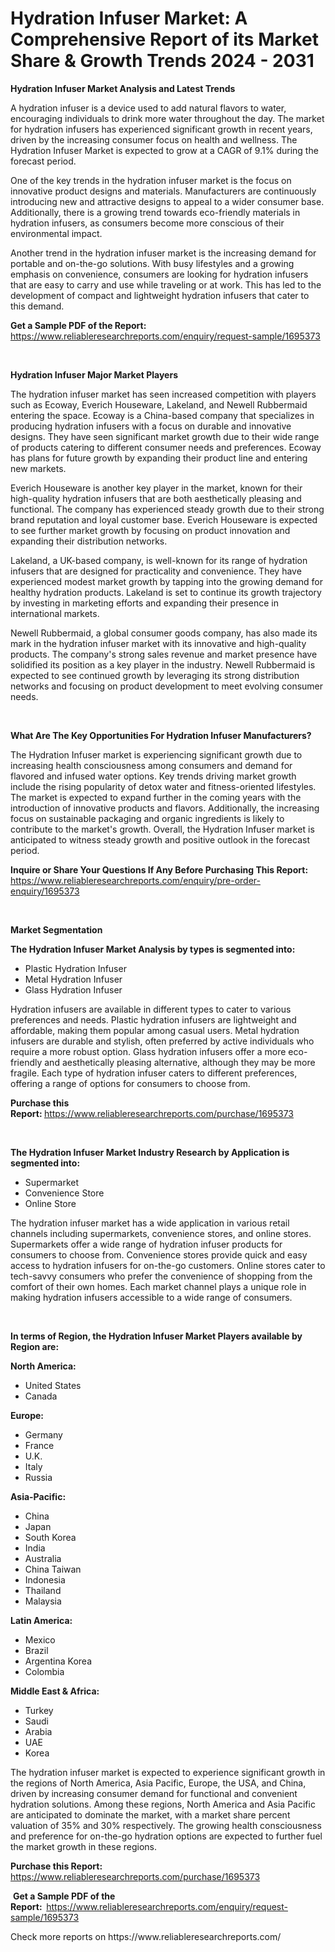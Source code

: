 <p><h1>Hydration Infuser Market: A Comprehensive Report of its Market Share & Growth Trends 2024 - 2031</h1></p><p><strong>Hydration Infuser Market Analysis and Latest Trends</strong></p>
<p><p>A hydration infuser is a device used to add natural flavors to water, encouraging individuals to drink more water throughout the day. The market for hydration infusers has experienced significant growth in recent years, driven by the increasing consumer focus on health and wellness. The Hydration Infuser Market is expected to grow at a CAGR of 9.1% during the forecast period.</p><p>One of the key trends in the hydration infuser market is the focus on innovative product designs and materials. Manufacturers are continuously introducing new and attractive designs to appeal to a wider consumer base. Additionally, there is a growing trend towards eco-friendly materials in hydration infusers, as consumers become more conscious of their environmental impact.</p><p>Another trend in the hydration infuser market is the increasing demand for portable and on-the-go solutions. With busy lifestyles and a growing emphasis on convenience, consumers are looking for hydration infusers that are easy to carry and use while traveling or at work. This has led to the development of compact and lightweight hydration infusers that cater to this demand.</p></p>
<p><strong>Get a Sample PDF of the Report:&nbsp;</strong> <a href="https://www.reliableresearchreports.com/enquiry/request-sample/1695373">https://www.reliableresearchreports.com/enquiry/request-sample/1695373</a></p>
<p>&nbsp;</p>
<p><strong>Hydration Infuser Major Market Players</strong></p>
<p><p>The hydration infuser market has seen increased competition with players such as Ecoway, Everich Houseware, Lakeland, and Newell Rubbermaid entering the space. Ecoway is a China-based company that specializes in producing hydration infusers with a focus on durable and innovative designs. They have seen significant market growth due to their wide range of products catering to different consumer needs and preferences. Ecoway has plans for future growth by expanding their product line and entering new markets.</p><p>Everich Houseware is another key player in the market, known for their high-quality hydration infusers that are both aesthetically pleasing and functional. The company has experienced steady growth due to their strong brand reputation and loyal customer base. Everich Houseware is expected to see further market growth by focusing on product innovation and expanding their distribution networks.</p><p>Lakeland, a UK-based company, is well-known for its range of hydration infusers that are designed for practicality and convenience. They have experienced modest market growth by tapping into the growing demand for healthy hydration products. Lakeland is set to continue its growth trajectory by investing in marketing efforts and expanding their presence in international markets.</p><p>Newell Rubbermaid, a global consumer goods company, has also made its mark in the hydration infuser market with its innovative and high-quality products. The company's strong sales revenue and market presence have solidified its position as a key player in the industry. Newell Rubbermaid is expected to see continued growth by leveraging its strong distribution networks and focusing on product development to meet evolving consumer needs.</p></p>
<p>&nbsp;</p>
<p><strong>What Are The Key Opportunities For Hydration Infuser Manufacturers?</strong></p>
<p><p>The Hydration Infuser market is experiencing significant growth due to increasing health consciousness among consumers and demand for flavored and infused water options. Key trends driving market growth include the rising popularity of detox water and fitness-oriented lifestyles. The market is expected to expand further in the coming years with the introduction of innovative products and flavors. Additionally, the increasing focus on sustainable packaging and organic ingredients is likely to contribute to the market's growth. Overall, the Hydration Infuser market is anticipated to witness steady growth and positive outlook in the forecast period.</p></p>
<p><strong>Inquire or Share Your Questions If Any Before Purchasing This Report:</strong> <a href="https://www.reliableresearchreports.com/enquiry/pre-order-enquiry/1695373">https://www.reliableresearchreports.com/enquiry/pre-order-enquiry/1695373</a></p>
<p>&nbsp;</p>
<p><strong>Market Segmentation</strong></p>
<p><strong>The Hydration Infuser Market Analysis by types is segmented into:</strong></p>
<p><ul><li>Plastic Hydration Infuser</li><li>Metal Hydration Infuser</li><li>Glass Hydration Infuser</li></ul></p>
<p><p>Hydration infusers are available in different types to cater to various preferences and needs. Plastic hydration infusers are lightweight and affordable, making them popular among casual users. Metal hydration infusers are durable and stylish, often preferred by active individuals who require a more robust option. Glass hydration infusers offer a more eco-friendly and aesthetically pleasing alternative, although they may be more fragile. Each type of hydration infuser caters to different preferences, offering a range of options for consumers to choose from.</p></p>
<p><strong>Purchase this Report:&nbsp;</strong><a href="https://www.reliableresearchreports.com/purchase/1695373">https://www.reliableresearchreports.com/purchase/1695373</a></p>
<p>&nbsp;</p>
<p><strong>The Hydration Infuser Market Industry Research by Application is segmented into:</strong></p>
<p><ul><li>Supermarket</li><li>Convenience Store</li><li>Online Store</li></ul></p>
<p><p>The hydration infuser market has a wide application in various retail channels including supermarkets, convenience stores, and online stores. Supermarkets offer a wide range of hydration infuser products for consumers to choose from. Convenience stores provide quick and easy access to hydration infusers for on-the-go customers. Online stores cater to tech-savvy consumers who prefer the convenience of shopping from the comfort of their own homes. Each market channel plays a unique role in making hydration infusers accessible to a wide range of consumers.</p></p>
<p>&nbsp;</p>
<p><strong>In terms of Region, the Hydration Infuser Market Players available by Region are:</strong></p>
<p>
    <p> <strong> North America: </strong>
        <ul>
            <li>United States</li>
            <li>Canada</li>
        </ul>
        </p> 
    <p> <strong> Europe: </strong>
        <ul>
            <li>Germany</li>
            <li>France</li>
            <li>U.K.</li>
            <li>Italy</li>
            <li>Russia</li>
        </ul>
        </p> 
    <p> <strong> Asia-Pacific: </strong>
        <ul>
            <li>China</li>
            <li>Japan</li>
            <li>South Korea</li>
            <li>India</li>
            <li>Australia</li>
            <li>China Taiwan</li>
            <li>Indonesia</li>
            <li>Thailand</li>
            <li>Malaysia</li>
        </ul>
        </p> 
    <p> <strong> Latin America: </strong>
        <ul>
            <li>Mexico</li>
            <li>Brazil</li>
            <li>Argentina Korea</li>
            <li>Colombia</li>
        </ul>
        </p> 
    <p> <strong> Middle East & Africa: </strong>
        <ul>
            <li>Turkey</li>
            <li>Saudi</li>
            <li>Arabia</li>
            <li>UAE</li>
            <li>Korea</li>
        </ul>
    </p>
    </p>
<p><p>The hydration infuser market is expected to experience significant growth in the regions of North America, Asia Pacific, Europe, the USA, and China, driven by increasing consumer demand for functional and convenient hydration solutions. Among these regions, North America and Asia Pacific are anticipated to dominate the market, with a market share percent valuation of 35% and 30% respectively. The growing health consciousness and preference for on-the-go hydration options are expected to further fuel the market growth in these regions.</p></p>
<p><strong>Purchase this Report: </strong><a href="https://www.reliableresearchreports.com/purchase/1695373">https://www.reliableresearchreports.com/purchase/1695373</a></p>
<p>&nbsp;<strong>Get a Sample PDF of the Report:&nbsp;&nbsp;</strong><a href="https://www.reliableresearchreports.com/enquiry/request-sample/1695373">https://www.reliableresearchreports.com/enquiry/request-sample/1695373</a></p>
<p><strong></strong></p>
<p>Check more reports on https://www.reliableresearchreports.com/</p>